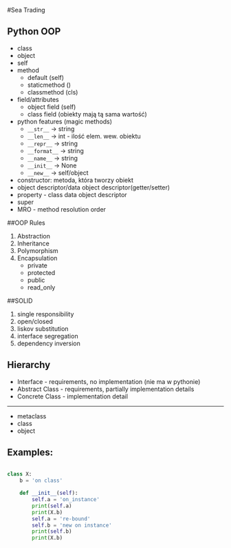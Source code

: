 #Sea Trading

## Python OOP
- class
- object
- self
- method
  - default (self)
  - staticmethod ()
  - classmethod (cls)
- field/attributes
  - object field (self)
  - class field (obiekty mają tą sama wartość)
- python features (magic methods)
  - `__str__` -> string
  - `__len__` -> int - ilość elem. wew. obiektu
  - `__repr__` -> string
  - `__format__` -> string
  - `__name__` -> string
  - `__init__` -> None
  - `__new__` -> self/object
- constructor: metoda, która tworzy obiekt
- object descriptor/data object descriptor(getter/setter)
- property - class data object descriptor
- super
- MRO - method resolution order 

##OOP Rules
1. Abstraction
2. Inheritance
3. Polymorphism
4. Encapsulation
   - private
   - protected
   - public
   - read_only

##SOLID
1. single responsibility
2. open/closed
3. liskov substitution
4. interface segregation
5. dependency inversion

## Hierarchy
- Interface - requirements, no implementation (nie ma w pythonie)
- Abstract Class - requirements, partially implementation details 
- Concrete Class - implementation detail 

-----

- metaclass
- class
- object

## Examples:

```python

class X:
    b = 'on class'

    def __init__(self):
        self.a = 'on_instance' 
        print(self.a)
        print(X.b)
        self.a = 're-bound'
        self.b = 'new on instance'
        print(self.b)
        print(X.b)

```